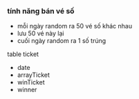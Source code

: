 ### tính năng bán vé số

- mỗi ngày random ra 50 vé số khác nhau
- lưu 50 vé này lại
- cuối ngày random ra 1 số trúng

table ticket
+ date
+ arrayTicket
+ winTicket
+ winner